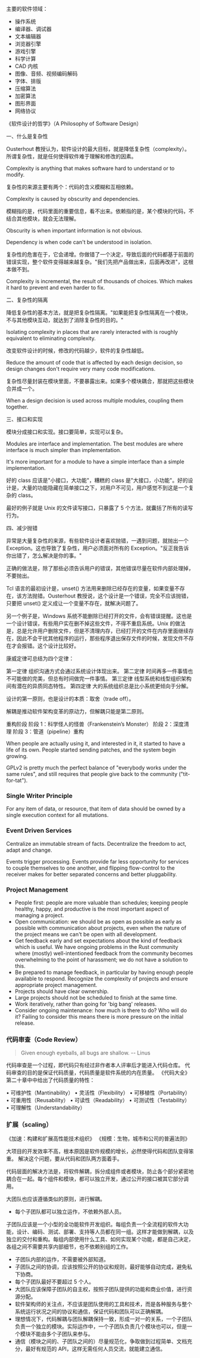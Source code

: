 主要的软件领域：

- 操作系统
- 编译器、调试器
- 文本编辑器
- 浏览器引擎
- 游戏引擎
- 科学计算
- CAD 内核
- 图像、音频、视频编码解码
- 字体、排版
- 压缩算法
- 加密算法
- 图形界面
- 网络协议

《软件设计的哲学》（A Philosophy of Software Design）

一、什么是复杂性

Ousterhout 教授认为，软件设计的最大目标，就是降低复杂性（complexity）。 所谓复杂性，就是任何使得软件难于理解和修改的因素。

Complexity is anything that makes software hard to understand or to modify.

复杂性的来源主要有两个：代码的含义模糊和互相依赖。

Complexity is caused by obscurity and dependencies.

模糊指的是，代码里面的重要信息，看不出来。依赖指的是，某个模块的代码，不结合其他模块，就会无法理解。

Obscurity is when important information is not obvious.

Dependency is when code can't be understood in isolation.

复杂性的危害在于，它会递增。你做错了一个决定，导致后面的代码都基于前面的错误实现，整个软件变得越来越复杂。"我们先把产品做出来，后面再改进"，这根本做不到。

Complexity is incremental, the result of thousands of choices. Which makes it hard to prevent and even harder to fix.

二、复杂性的隔离

降低复杂性的基本方法，就是把复杂性隔离。"如果能把复杂性隔离在一个模块，不与其他模块互动，就达到了消除复杂性的目的。"

Isolating complexity in places that are rarely interacted with is roughly equivalent to eliminating complexity.

改变软件设计的时候，修改的代码越少，软件的复杂性越低。

Reduce the amount of code that is affected by each design decision, so design changes don't require very many code modifications.

复杂性尽量封装在模块里面，不要暴露出来。如果多个模块耦合，那就把这些模块合并成一个。

When a design decision is used across multiple modules, coupling them together.

三、接口和实现

模块分成接口和实现。接口要简单，实现可以复杂。

Modules are interface and implementation. The best modules are where interface is much simpler than implementation.

It's more important for a module to have a simple interface than a simple implementation.

好的 class 应该是"小接口，大功能"，糟糕的 class 是"大接口，小功能"。好的设计是，大量的功能隐藏在简单接口之下，对用户不可见，用户感觉不到这是一个复杂的 class。

最好的例子就是 Unix 的文件读写接口，只暴露了 5 个方法，就囊括了所有的读写行为。

四、减少抛错

异常是大量复杂性的来源，有些软件设计者喜欢抛错，一遇到问题，就抛出一个 Exception。这也导致了复杂性，用户必须面对所有的 Exception。"反正我告诉你出错了，怎么解决是你的事。"

正确的做法是，除了那些必须告诉用户的错误，其他错误尽量在软件内部处理掉，不要抛出。

Tcl 语言的最初设计是，unset() 方法用来删除已经存在的变量，如果变量不存在，该方法抛错。Ousterhout 教授说，这个设计是一个错误，完全不应该抛错，只要把 unset() 定义成让一个变量不存在，就解决问题了。

另一个例子是，Windows 系统不能删除已经打开的文件，会有错误提醒。这也是一个设计错误，有些用户实在删不掉这些文件，不得不重启系统。Unix 的做法是，总是允许用户删除文件，但是不清理内存，已经打开的文件在内存里面继续存在，因此不会干扰其他程序的运行，那些程序退出保存文件的时候，发现文件不存在才会报错。这个设计比较好。

康威定律可总结为四个定律：

第一定律 组织沟通方式会通过系统设计体现出来。
第二定律 时间再多一件事情也不可能做的完美，但总有时间做完一件事情。
第三定律 线型系统和线型组织架构间有潜在的异质同态特性。
第四定律 大的系统组织总是比小系统更倾向于分解。

设计的第一原则，也是设计的本质：取舍（trade off）。

解耦是推动软件架构变革的原动力，但解耦只能是第二原则。

重构阶段
阶段 1：科学怪人的怪兽（Frankenstein’s Monster）
阶段 2：深度清理
阶段 3：管道（pipeline）重构

When people are actually using it, and interested in it, it started to have a life of its own. People started sending patches, and the system begin growing.

GPLv2 is pretty much the perfect balance of "everybody works under the same rules", and still requires that people give back to the community ("tit-for-tat").

### Single Writer Principle

For any item of data, or resource, that item of data should be owned by a single execution context for all mutations.

### Event Driven Services

Centralize an immutable stream of facts. Decentralize the freedom to act, adapt and change.

Events trigger processing. Events provide far less opportunity for services to couple themselves to one another, and flipping flow-control to the receiver makes for better separated concerns and better pluggability.

### Project Management

- People first: people are more valuable than schedules; keeping people healthy, happy, and productive is the most important aspect of managing a project.
- Open communication: we should be as open as possible as early as possible with communication about projects, even when the nature of the project means we can't be open with all development.
- Get feedback early and set expectations about the kind of feedback which is useful. We have ongoing problems in the Rust community where (mostly) well-intentioned feedback from the community becomes overwhelming to the point of harassment; we do not have a solution to this.
- Be prepared to manage feedback, in particular by having enough people available to respond.
  Recognize the complexity of projects and ensure appropriate project management.
- Projects should have clear ownership.
- Large projects should not be scheduled to finish at the same time.
- Work iteratively, rather than going for 'big bang' releases.
- Consider ongoing maintenance: how much is there to do? Who will do it? Failing to consider this means there is more pressure on the initial release.

### 代码审查（Code Review）

> Given enough eyeballs, all bugs are shallow. -- Linus

代码审查是一个过程，即代码只有经过非作者本人评审后才能进入代码仓库。
代码审查的目的是保证代码质量，代码质量是软件系统的内在质量。
《代码大全》第二十章中中给出了代码质量的特性：

• 可维护性（Mantinability）
• 灵活性（Flexibility）
• 可移植性（Portability）
• 可重用性（Reusability）
• 可读性（Readability）
• 可测试性（Testability）
• 可理解性（Understandability）

### 扩展（scaling）

《加速：构建和扩展高性能技术组织》
《规模：生物，城市和公司的普遍法则》

大项目的开发效率不高，根本原因是软件规模的增长，必然使得代码和团队变得笨重。
解决这个问题，要从代码和团队两方面着手。

代码层面的解决方法是，将软件解耦，拆分成组件或者模块，防止各个部分紧密地耦合在一起。每个组件和模块，都可以独立开发，通过公开的接口被其它部分调用。

大团队也应该遵循类似的原则，进行解耦。

- 每个子团队都可以独立运作，不依赖外部人员。

子团队应该是一个小型的全功能软件开发组织。每组负责一个全流程的软件大功能，设计、编码、测试、部署、支持等人员都在同一组。这样才能做到解耦，以及独立的交付和重构。每组内部使用什么工具、如何实现某个功能，都是自己决定，各组之间不需要共享内部细节，也不依赖别组的工作。

- 子团队内部的运作，不需要被外部知道。
- 子团队之间的协调，应该按照公开的协议和规则，最好能够自动完成，避免私下协商。
- 每个子团队最好不要超过 5 个人。
- 大团队应该保障子团队的自主权，按照子团队提供的功能和商业价值，进行资源分配。
- 软件架构师的关注点，不应该是团队使用的工具和技术，而是各种服务与整个系统运行状况之间的协议和通信，保证代码和团队可以正确解耦。
- 理想情况下，代码解耦与团队解耦保持一致，形成一对一的关系，一个子团队负责一个独立的模块。实际运作中，一个子团队负责几个模块也可以，但是一个模块不能由多个子团队来参与。
- 通信（模块之间的、子团队之间的）尽量规范化，争取做到过程简单、文档充分，最好有规范的 API，这样无需任何人员交流，就能建立通信。
